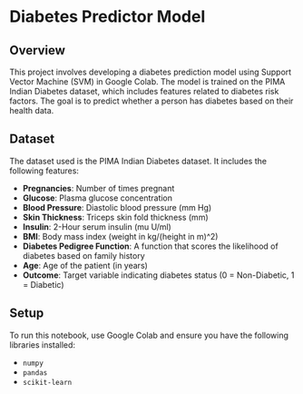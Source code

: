 # Diabetes Predictor Model

## Overview

This project involves developing a diabetes prediction model using Support Vector Machine (SVM) in Google Colab. The model is trained on the PIMA Indian Diabetes dataset, which includes features related to diabetes risk factors. The goal is to predict whether a person has diabetes based on their health data.

## Dataset

The dataset used is the PIMA Indian Diabetes dataset. It includes the following features:

- **Pregnancies**: Number of times pregnant
- **Glucose**: Plasma glucose concentration
- **Blood Pressure**: Diastolic blood pressure (mm Hg)
- **Skin Thickness**: Triceps skin fold thickness (mm)
- **Insulin**: 2-Hour serum insulin (mu U/ml)
- **BMI**: Body mass index (weight in kg/(height in m)^2)
- **Diabetes Pedigree Function**: A function that scores the likelihood of diabetes based on family history
- **Age**: Age of the patient (in years)
- **Outcome**: Target variable indicating diabetes status (0 = Non-Diabetic, 1 = Diabetic)

## Setup

To run this notebook, use Google Colab and ensure you have the following libraries installed:

- `numpy`
- `pandas`
- `scikit-learn`
